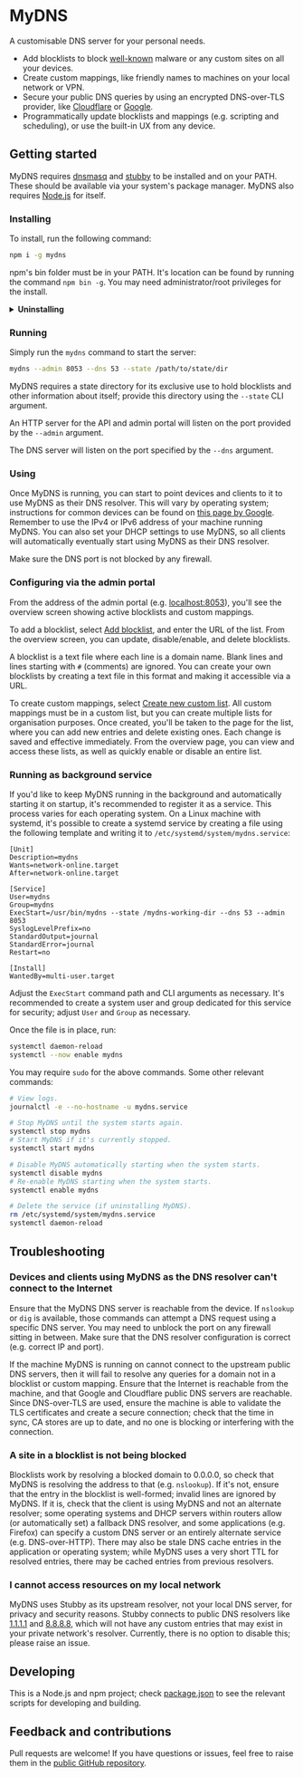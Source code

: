 # MyDNS

A customisable DNS server for your personal needs.

- Add blocklists to block [well-known](https://github.com/StevenBlack/hosts) malware or any custom sites on all your devices.
- Create custom mappings, like friendly names to machines on your local network or VPN.
- Secure your public DNS queries by using an encrypted DNS-over-TLS provider, like [Cloudflare](https://developers.cloudflare.com/1.1.1.1/encryption/dns-over-tls/) or [Google](https://developers.google.com/speed/public-dns/docs/dns-over-tls).
- Programmatically update blocklists and mappings (e.g. scripting and scheduling), or use the built-in UX from any device.

## Getting started

MyDNS requires [dnsmasq](https://thekelleys.org.uk/dnsmasq/doc.html) and [stubby](https://dnsprivacy.org/dns_privacy_daemon_-_stubby/) to be installed and on your PATH. These should be available via your system's package manager. MyDNS also requires [Node.js](https://nodejs.org) for itself.

### Installing

To install, run the following command:

```bash
npm i -g mydns
```

npm's bin folder must be in your PATH. It's location can be found by running the command `npm bin -g`. You may need administrator/root privileges for the install.

<details>
<summary><strong>Uninstalling</strong></summary>

To uninstall, run `npm uninstall -g mydns`. Make sure it is not running.
</details>

### Running

Simply run the `mydns` command to start the server:

```bash
mydns --admin 8053 --dns 53 --state /path/to/state/dir
```

MyDNS requires a state directory for its exclusive use to hold blocklists and other information about itself; provide this directory using the `--state` CLI argument.

An HTTP server for the API and admin portal will listen on the port provided by the `--admin` argument.

The DNS server will listen on the port specified by the `--dns` argument.

### Using

Once MyDNS is running, you can start to point devices and clients to it to use MyDNS as their DNS resolver. This will vary by operating system; instructions for common devices can be found on [this page by Google](https://developers.google.com/speed/public-dns/docs/using#change_your_dns_servers_settings). Remember to use the IPv4 or IPv6 address of your machine running MyDNS. You can also set your DHCP settings to use MyDNS, so all clients will automatically eventually start using MyDNS as their DNS resolver.

Make sure the DNS port is not blocked by any firewall.

### Configuring via the admin portal

From the address of the admin portal (e.g. [localhost:8053](http://localhost:8053)), you'll see the overview screen showing active blocklists and custom mappings.

To add a blocklist, select [Add blocklist](http://localhost:8053/AddOrUpdateBlocklist), and enter the URL of the list. From the overview screen, you can update, disable/enable, and delete blocklists.

A blocklist is a text file where each line is a domain name. Blank lines and lines starting with `#` (comments) are ignored. You can create your own blocklists by creating a text file in this format and making it accessible via a URL.

To create custom mappings, select [Create new custom list](http://localhost:8053/CreateNewCustomList). All custom mappings must be in a custom list, but you can create multiple lists for organisation purposes. Once created, you'll be taken to the page for the list, where you can add new entries and delete existing ones. Each change is saved and effective immediately. From the overview page, you can view and access these lists, as well as quickly enable or disable an entire list.

### Running as background service

If you'd like to keep MyDNS running in the background and automatically starting it on startup, it's recommended to register it as a service. This process varies for each operating system. On a Linux machine with systemd, it's possible to create a systemd service by creating a file using the following template and writing it to `/etc/systemd/system/mydns.service`:

```
[Unit]
Description=mydns
Wants=network-online.target
After=network-online.target

[Service]
User=mydns
Group=mydns
ExecStart=/usr/bin/mydns --state /mydns-working-dir --dns 53 --admin 8053
SyslogLevelPrefix=no
StandardOutput=journal
StandardError=journal
Restart=no

[Install]
WantedBy=multi-user.target
```

Adjust the `ExecStart` command path and CLI arguments as necessary. It's recommended to create a system user and group dedicated for this service for security; adjust `User` and `Group` as necessary.

Once the file is in place, run:

```bash
systemctl daemon-reload
systemctl --now enable mydns
```

You may require `sudo` for the above commands. Some other relevant commands:

```bash
# View logs.
journalctl -e --no-hostname -u mydns.service

# Stop MyDNS until the system starts again.
systemctl stop mydns
# Start MyDNS if it's currently stopped.
systemctl start mydns

# Disable MyDNS automatically starting when the system starts.
systemctl disable mydns
# Re-enable MyDNS starting when the system starts.
systemctl enable mydns

# Delete the service (if uninstalling MyDNS).
rm /etc/systemd/system/mydns.service
systemctl daemon-reload
```

## Troubleshooting

### Devices and clients using MyDNS as the DNS resolver can't connect to the Internet

Ensure that the MyDNS DNS server is reachable from the device. If `nslookup` or `dig` is available, those commands can attempt a DNS request using a specific DNS server. You may need to unblock the port on any firewall sitting in between. Make sure that the DNS resolver configuration is correct (e.g. correct IP and port).

If the machine MyDNS is running on cannot connect to the upstream public DNS servers, then it will fail to resolve any queries for a domain not in a blocklist or custom mapping. Ensure that the Internet is reachable from the machine, and that Google and Cloudflare public DNS servers are reachable. Since DNS-over-TLS are used, ensure the machine is able to validate the TLS certificates and create a secure connection; check that the time in sync, CA stores are up to date, and no one is blocking or interfering with the connection.

### A site in a blocklist is not being blocked

Blocklists work by resolving a blocked domain to 0.0.0.0, so check that MyDNS is resolving the address to that (e.g. `nslookup`). If it's not, ensure that the entry in the blocklist is well-formed; invalid lines are ignored by MyDNS. If it is, check that the client is using MyDNS and not an alternate resolver; some operating systems and DHCP servers within routers allow (or automatically set) a fallback DNS resolver, and some applications (e.g. Firefox) can specify a custom DNS server or an entirely alternate service (e.g. DNS-over-HTTP). There may also be stale DNS cache entries in the application or operating system; while MyDNS uses a very short TTL for resolved entries, there may be cached entries from previous resolvers.

### I cannot access resources on my local network

MyDNS uses Stubby as its upstream resolver, not your local DNS server, for privacy and security reasons. Stubby connects to public DNS resolvers like [1.1.1.1](https://1.1.1.1/) and [8.8.8.8](https://developers.google.com/speed/public-dns), which will not have any custom entries that may exist in your private network's resolver. Currently, there is no option to disable this; please raise an issue.

## Developing

This is a Node.js and npm project; check [package.json](./package.json) to see the relevant scripts for developing and building.

## Feedback and contributions

Pull requests are welcome! If you have questions or issues, feel free to raise them in the [public GitHub repository](https://github.com/wilsonzlin/mydns).
